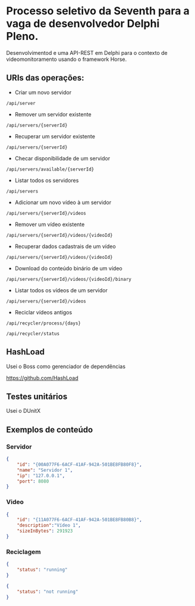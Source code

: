 # Processo seletivo da Seventh para a vaga de desenvolvedor Delphi Pleno.

Desenvolvimentod e uma API-REST em Delphi para o contexto de videomonitoramento usando o framework Horse.


## URIs das operações:

 - Criar um novo servidor

```/api/server ```

- Remover um servidor existente

```/api/servers/{serverId}```

- Recuperar um servidor existente

```/api/servers/{serverId}```

- Checar disponibilidade de um servidor

```/api/servers/available/{serverId}```

- Listar todos os servidores

```/api/servers```

- Adicionar um novo vídeo à um servidor

```/api/servers/{serverId}/videos```

- Remover um vídeo existente

```/api/servers/{serverId}/videos/{videoId}```

- Recuperar dados cadastrais de um vídeo

```/api/servers/{serverId}/videos/{videoId}```

- Download do conteúdo binário de um vídeo

```/api/servers/{serverId}/videos/{videoId}/binary```

- Listar todos os vídeos de um servidor

```/api/servers/{serverId}/videos```

- Reciclar vídeos antigos

```/api/recycler/process/{days}```

```/api/recycler/status```

## HashLoad

Usei o Boss como gerenciador de dependências

https://github.com/HashLoad

## Testes unitários

Usei o DUnitX

## Exemplos de conteúdo

### Servidor

```json
{ 
    "id": "{00A077F6-6ACF-41AF-942A-501BE8FB80F8}",
    "name": "Servidor 1", 
    "ip": "127.0.0.1", 
    "port": 8080 
}
```

### Video

```json
{ 
    "id": "{11A077F6-6ACF-41AF-942A-501BE8FB80B8}", 
    "description":"Vídeo 1", 
    "sizeInBytes": 291923 
}
```

### Reciclagem

```json
{ 
    "status": "running" 
}
```
```json
{ 
    "status": "not running" 
}
```